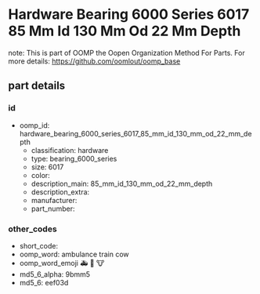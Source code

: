 # Hardware Bearing 6000 Series 6017 85 Mm Id 130 Mm Od 22 Mm Depth  

note: This is part of OOMP the Oopen Organization Method For Parts. For more details: https://github.com/oomlout/oomp_base

##  part details





### id
* oomp_id: hardware_bearing_6000_series_6017_85_mm_id_130_mm_od_22_mm_depth
  * classification: hardware
  * type: bearing_6000_series
  * size: 6017
  * color: 
  * description_main: 85_mm_id_130_mm_od_22_mm_depth
  * description_extra: 
  * manufacturer: 
  * part_number: 

### other_codes
* short_code: 
* oomp_word: ambulance train cow
* oomp_word_emoji :ambulance: :train: :cow:
* md5_6_alpha: 9bmm5
* md5_6: eef03d